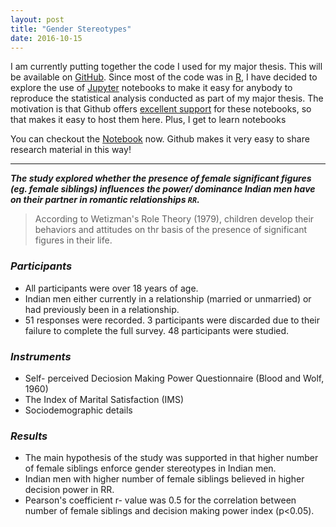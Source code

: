 ```yaml
---
layout: post
title: "Gender Stereotypes"
date: 2016-10-15
---
```


I am currently putting together the code I used for my major thesis. This will be available on [GitHub](https://github.com/sruthipeter/gender-stereotypes). Since most of the code was in [R](https://www.r-project.org/about.html), I have decided to explore the use of [Jupyter](http://jupyter.org/) notebooks to make it easy for anybody to reproduce the statistical analysis conducted as part of my major thesis. The motivation is that Github offers [excellent support](https://github.com/blog/1995-github-jupyter-notebooks-3) for these notebooks, so that makes it easy to host them here. Plus, I get to learn notebooks

You can checkout the [Notebook](https://github.com/sruthipeter/gender-stereotypes/blob/master/gender-stereotypes.ipynb) now. Github makes it very easy to share research material in this way!

---

**_The study explored whether the presence of female significant figures (eg. female siblings) influences the power/ dominance Indian men have on their partner in romantic relationships `RR`._**

>According to Wetizman's Role Theory (1979), children develop their behaviors and attitudes on thr basis of the presence of significant figures in their life. 

### **_Participants_** 

* All participants were over 18 years of age.   
* Indian men either currently in a relationship (married or unmarried) or had previously been in a relationship.  
* 51 responses were recorded. 3 participants were discarded due to their failure to complete the full survey. 48 participants were studied.  

### **_Instruments_** 

* Self- perceived Deciosion Making Power Questionnaire (Blood and Wolf, 1960)  
* The Index of Marital Satisfaction (IMS)  
* Sociodemographic details  

### **_Results_**

* The main hypothesis of the study was supported in that higher number of female siblings enforce gender stereotypes in Indian men.
* Indian men with higher number of female siblings believed in higher decision power in RR. 
* Pearson's coefficient r- value was 0.5 for the correlation between number of female siblings and decision making power index (p<0.05). 

